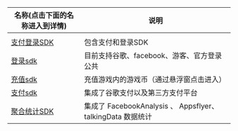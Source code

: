| 名称(点击下面的名称进入到详情)   | 说明                                                        |
| -------------------------------- | ----------------------------------------------------------- |
|                                  |                                                             |
| [支付登录SDK](\haiyou)       | 包含支付和登录SDK                                           |
| [登录sdk](/haiyou_login)         | 目前支持谷歌、facebook、游客、官方登录公共                  |
| [充值sdk](/haiyou_topup)         | 充值游戏内的游戏币（通过悬浮窗点击进入）                    |
| [支付sdk](/haiyou_pay)           | 集成了谷歌支付以及第三方支付平台                            |
| [聚合统计SDK ](\haiyou_analysis) | 集成了 FacebookAnalysis 、 Appsflyer、 talkingData 数据统计 |


